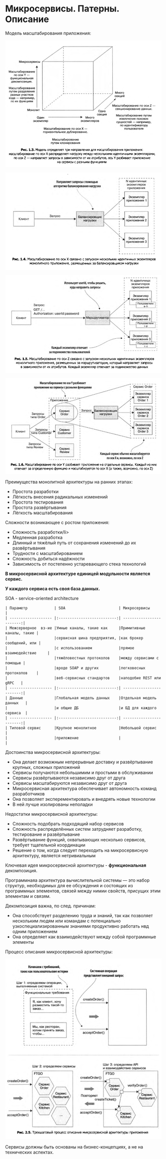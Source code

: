 <h1>Микросервисы. Патерны. Описание</h1>

Модель масштабирования приложения:

<img src="imgs/coub.png" alt="coub"></img>

<img src="imgs/coub_x.png" alt="coub"></img>

<img src="imgs/coub_z.png" alt="coub"></img>

<img src="imgs/coub_y.png" alt="coub"></img>


Преимущества монолитной архитектуры на ранних этапах:

<ul>
    <li>Простота разработки</li>
    <li>Лёгкость внесения радикальных изменений</li>
    <li>Простота тестирования</li>
    <li>Простота развёртывания</li>
    <li>Лёгкость масштабирования</li>
</ul>

Сложности возникающее с ростом приложения:


<ul>
    <li>Сложность разработки/li>
    <li>Медленная разработка</li>
    <li>Длинный и тяжёлый путь от сохранения изменений до их развёртывания</li>
    <li>Трудности с масштабированием</li>
    <li>Сложность добиться надёжности</li>
    <li>Зависимость от постепенно устаревающего стека технологий</li>
</ul>

<b>В микросервисной архитектуре единицей модульности является сервис.</b>

<b>У каждого сервиса есть своя база данных.</b>

SOA - service-oriented architecture

```
| Параметр            | SOA                        | Микросервисы             |
| ------------------- |:--------------------------:| ------------------------:|
| Межсерверное  вз-ие |Умные каналы, такие как     |Примитивные каналы, такие |
|                     |сервисная шина предприятия, |как брокер сообщений, или |
|                     |c использованием            |прямое взаимодействие     |
|                     |тяжёловестных протоколов    |между сервисами с помощью |
|                     |вроде SOAP и других         |легковесных протоколов    |
|                     |веб-сервисных стандартов    |наподобие REST или gRPC   |
| ------------------- |:--------------------------:| ------------------------:|
| Данные              |Глобальная модель данных    |Отдельная модель данных   |
|                     |и общие ДБ                  |и БД для каждого сервиса  |
| ------------------- |:--------------------------:| ------------------------:|
| Типовой сервис      |Крупное монолитное          |Небольшой сервис          |
|                     |приложение                  |                          |
```

Достоинства микросервисной архитектуры:

<ul>
    <li>Она делает возможным непрерывные доставку и развёртывание крупных, сложных приложений </li>
    <li>Сервисы получаются небольшимим и простыми в обслуживании</li>
    <li>Сервисы развёртываются независимо друг от друга</li>
    <li>Сервисы масштабируются независимо друг от друга</li>
    <li>Микросервисная архитектура обеспечивает автономность команд разработчиков</li>
    <li>Она позволяет эксперементировать и внедрять новые технологии</li>
    <li>В ней лучше изолированы неполадки</li>
</ul>

Недостатки микросервисной архитектуры:

<ul>
    <li>Сложность подобрать подходящий набор сервисов</li>
    <li>Сложность распределённых систем затрудняет разработку, тестирование и развёртывание</li>
    <li>Развёртывание функций, охватывающих несколько сервисов, требует тщательной координации</li>
    <li>Решение о том, когда следует переходить на микросервисную архитектуру, является нетривиальным</li>
</ul>



Ключевая идея микросервисной архитектуры - <b>функциональная</b> декомпозиция.



Программнаяа архитектура вычислительной системы — это набор структур, 
    необходимых для ее обсуждения и состоящих из программных элементов,
    связей между нимии свойств, присущих этим элементам и связям.


Декомпозиция важна, по след. причинам:

<ul>
    <li>Она способствует разделению труда и знаний, так как позволяет нескольким 
    людям или командам с потенциально узкоспециализированным знаниями продуктивно работать нвд одним приложением</li>
    <li>Она определяет как взаимодействуют между собой программные элементы</li>
</ul>

Процесс описания микросервисной архитектуры:

<img src="imgs/steps.png" alt="steps"></img>

Сервисы должны быть основаны на бизнес-концепциях, а не на технических аспектах.

